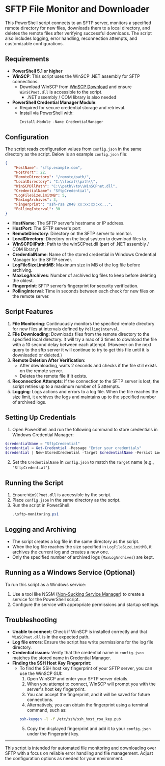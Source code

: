 # SFTP File Monitor and Downloader

This PowerShell script connects to an SFTP server, monitors a specified remote directory for new files, downloads them to a local directory, and deletes the remote files after verifying successful downloads. The script also includes logging, error handling, reconnection attempts, and customizable configurations.

## Requirements

- **PowerShell 5.1 or higher**
- **WinSCP**: This script uses the WinSCP .NET assembly for SFTP connections.
  - Download WinSCP from [WinSCP Download](https://winscp.net/eng/download.php) and ensure `WinSCPnet.dll` is accessible to the script.
    - .NET assembly / COM library is also needed
- **PowerShell Credential Manager Module**:
  - Required for secure credential storage and retrieval.
  - Install via PowerShell with:
    ```powershell
    Install-Module -Name CredentialManager
    ```
  
## Configuration

The script reads configuration values from `config.json` in the same directory as the script. Below is an example `config.json` file:

```json
{
    "HostName": "sftp.example.com",
    "HostPort": 22, 
    "RemoteDirectory": "/remote/path/",
    "LocalDirectory": "C:\\local\\path\\",
    "WinSCPDllPath": "C:\\path\\to\\WinSCPnet.dll",
    "CredentialName": "SftpCredential",
    "LogFileSizeLimitMB": 5,
    "MaxLogArchives": 3,
    "Fingerprint": "ssh-rsa 2048 xx:xx:xx:xx...",
    "PollingInterval": 30
}
```
- **HostName**: The SFTP server’s hostname or IP address.
- **HostPort**: The SFTP server's port
- **RemoteDirectory**: Directory on the SFTP server to monitor.
- **LocalDirectory**: Directory on the local system to download files to.
- **WinSCPDllPath**: Path to the winSCPnet.dll (part of .NET assembly / COM library)
- **CredentialName**: Name of the stored credential in Windows Credential Manager for the SFTP server.
- **LogFileSizeLimitMB**: Maximum size in MB of the log file before archiving.
- **MaxLogArchives**: Number of archived log files to keep before deleting the oldest.
- **Fingerprint**: SFTP server’s fingerprint for security verification.
- **PollingInterval**: Time in seconds between each check for new files on the remote server.

## Script Features
1. **File Monitoring**: Continuously monitors the specified remote directory for new files at intervals defined by `PollingInterval`.
2. **File Downloading**: Downloads files from the remote directory to the specified local directory. It will try a max of 3 times to download the file with a 10 second delay between each attempt. (However on the next query to the sftp server it will continue to try to get this file until it is downloaded or deleted.) 
3. **Remote Deletion After Verification**:
   - After downloading, waits 2 seconds and checks if the file still exists on the remote server.
   - Deletes the remote file if it exists.
4. **Reconnection Attempts**: If the connection to the SFTP server is lost, the script retries up to a maximum number of 5 attempts.
5. **Logging**: Logs actions and errors to a log file. When the file reaches the size limit, it archives the logs and maintains up to the specified number of archived logs.

## Setting Up Credentials
1. Open PowerShell and run the following command to store credentials in Windows Credential Manager:
  ```powershell
  $credentialName = "SftpCredential" 
  $credential = Get-Credential -Message "Enter your credentials"
  $credential | New-StoredCredential -Target $credentialName -Persist LocalMachine
  ```
2. Set the `CredentialName` in `config.json` to match the `Target` name (e.g., `"SftpCredential"`).

## Running the Script
1. Ensure `WinSCPnet.dll` is accessible by the script.
2. Place `config.json` in the same directory as the script.
3. Run the script in PowerShell:
    ```powershell
    .\sftp-monitoring.ps1
    ```

## Logging and Archiving
- The script creates a log file in the same directory as the script.
- When the log file reaches the size specified in `LogFileSizeLimitMB`, it archives the current log and creates a new one.
- Only the specified number of archived logs (`MaxLogArchives`) are kept.

## Running as a Windows Service (Optional)
To run this script as a Windows service:

1. Use a tool like NSSM ([Non-Sucking Service Manager](https://nssm.cc/)) to create a service for the PowerShell script.
2. Configure the service with appropriate permissions and startup settings.

## Troubleshooting
- **Unable to connect**: Check if WinSCP is installed correctly and that `WinSCPnet.dll` is in the expected path.
- **Log file errors**: Ensure the script has write permissions for the log file directory.
- **Credential issues**: Verify that the credential name in `config.json` matches the stored name in Credential Manager.
- **Finding the SSH Host Key Fingerprint**:
  - To find the SSH host key fingerprint of your SFTP server, you can use the WinSCP GUI:
    1. Open WinSCP and enter your SFTP server details.
    2. When you attempt to connect, WinSCP will prompt you with the server's host key fingerprint.
    3. You can accept the fingerprint, and it will be saved for future connections.
    4. Alternatively, you can obtain the fingerprint using a terminal command, such as:
      ```bash
      ssh-keygen -l -f /etc/ssh/ssh_host_rsa_key.pub

      ```
    5. Copy the displayed fingerprint and add it to your `config.json` under the Fingerprint key.
---
This script is intended for automated file monitoring and downloading over SFTP with a focus on reliable error handling and file management. Adjust the configuration options as needed for your environment.
